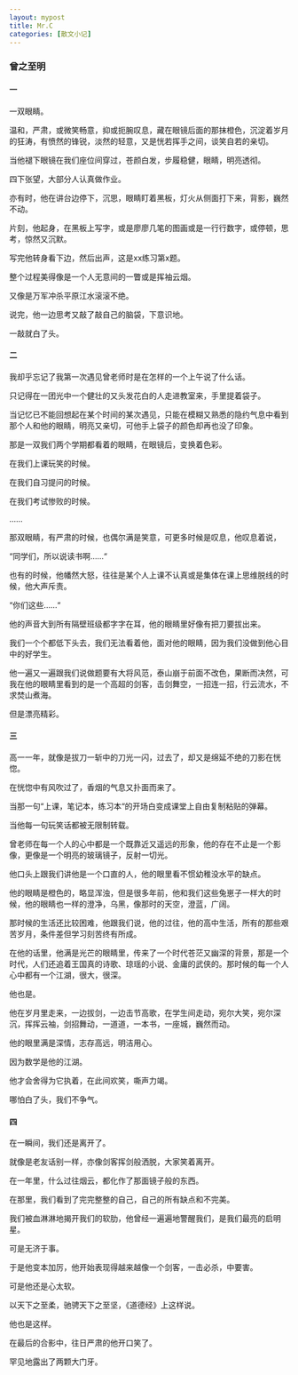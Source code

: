 ```yaml
---
layout: mypost
title: Mr.C
categories: [散文小记]
---
```


### **曾之至明**

#### 一

一双眼睛。

温和，严肃，或微笑畅意，抑或扼腕叹息，藏在眼镜后面的那抹橙色，沉淀着岁月的狂涛，有愤然的锋锐，淡然的轻意，又是恍若挥手之间，谈笑自若的亲切。

当他褪下眼镜在我们座位间穿过，苍颜白发，步履稳健，眼睛，明亮透彻。

四下张望，大部分人认真做作业。

亦有时，他在讲台边停下，沉思，眼睛盯着黑板，灯火从侧面打下来，背影，巍然不动。

片刻，他起身，在黑板上写字，或是廖廖几笔的图画或是一行行数字，或停顿，思考，惊然又沉默。

写完他转身看下边，然后出声，这是xx练习第x题。

整个过程美得像是一个人无意间的一瞥或是挥袖云烟。

又像是万军冲杀平原江水滚滚不绝。

说完，他一边思考又敲了敲自己的脑袋，下意识地。

一敲就白了头。

#### 二

我却乎忘记了我第一次遇见曾老师时是在怎样的一个上午说了什么话。

只记得在一团光中一个健壮的又头发花白的人走进教室来，手里提着袋子。

当记忆已不能回想起在某个时间的某次遇见，只能在模糊又熟悉的隐约气息中看到那个人和他的眼睛，明亮又亲切，可他手上袋子的颜色却再也没了印象。

那是一双我们两个学期都看着的眼睛，在眼镜后，变换着色彩。

 在我们上课玩笑的时候。

在我们自习提问的时候。

在我们考试惨败的时候。

……

那双眼睛，有严肃的时候，也偶尔满是笑意，可更多时候是叹息，他叹息着说，

“同学们，所以说读书啊……“

也有的时候，他幡然大怒，往往是某个人上课不认真或是集体在课上思维脱线的时候，他大声斥责。

“你们这些……“

他的声音大到所有隔壁班级都字字在耳，他的眼睛里好像有把刀要拔出来。

我们一个个都低下头去，我们无法看着他，面对他的眼睛，因为我们没做到他心目中的好学生。

他一遍又一遍跟我们说做题要有大将风范，泰山崩于前面不改色，果断而决然，可我在他的眼睛里看到的是一个高超的剑客，击剑舞空，一招连一招，行云流水，不求焚山煮海。

但是漂亮精彩。

#### 三

高一一年，就像是拔刀一斩中的刀光一闪，过去了，却又是绵延不绝的刀影在恍惚。

在恍惚中有风吹过了，香烟的气息又扑面而来了。

当那一句“上课，笔记本，练习本“的开场白变成课堂上自由复制粘贴的弹幕。

当他每一句玩笑话都被无限制转载。

曾老师在每一个人的心中都是一个既靠近又遥远的形象，他的存在不止是一个影像，更像是一个明亮的玻璃镜子，反射一切光。

他口头上跟我们讲他是一个口直的人，他的眼里看不惯幼稚没水平的缺点。

他的眼睛是橙色的，略显浑浊，但是很多年前，他和我们这些兔崽子一样大的时候，他的眼睛也一样的澄净，乌黑，像那时的天空，澄蓝，广阔。

那时候的生活还比较困难，他跟我们说，他的过往，他的高中生活，所有的那些艰苦岁月，条件差但学习刻苦终有所成。

在他的话里，他满是光芒的眼睛里，传来了一个时代苍茫又幽深的背景，那是一个时代，人们还追着王国真的诗歌、琼瑶的小说、金庸的武侠的。那时候的每一个人心中都有一个江湖，很大，很深。

他也是。

他在岁月里走来，一边拔剑，一边击节高歌，在学生间走动，宛尔大笑，宛尔深沉，挥挥云袖，剑招舞动，一道道，一本书，一座城，巍然而动。

 他的眼里满是深情，志存高远，明洁用心。

因为数学是他的江湖。

他才会舍得为它执着，在此间欢笑，嘶声力竭。

哪怕白了头，我们不争气。

#### 四

在一瞬间，我们还是离开了。

就像是老友话别一样，亦像剑客挥剑般洒脱，大家笑着离开。

在一年里，什么过往烟云，都化作了那面镜子般的东西。

在那里，我们看到了完完整整的自己，自己的所有缺点和不完美。

我们被血淋淋地揭开我们的软肋，他曾经一遍遍地警醒我们，是我们最亮的启明星。

可是无济于事。

于是他变本加厉，他开始表现得越来越像一个剑客，一击必杀，中要害。

可是他还是心太软。

以天下之至柔，驰骋天下之至坚，《道德经》上这样说。

他也是这样。

在最后的合影中，往日严肃的他开口笑了。

罕见地露出了两颗大门牙。
